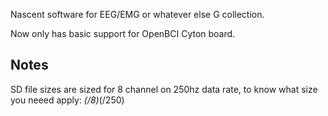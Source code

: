 Nascent software for EEG/EMG or whatever else G collection.

Now only has basic support for OpenBCI Cyton board.

## Notes

SD file sizes are sized for 8 channel on 250hz data rate, to know what size you neeed apply: <necessary time>*(<number of channels>/8)*(<sampling rate>/250)
